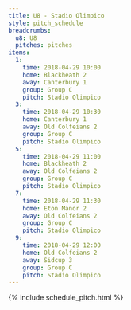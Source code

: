 ```yaml
---
title: U8 - Stadio Olimpico
style: pitch_schedule
breadcrumbs:
  u8: U8
  pitches: pitches
items:
  1:
    time: 2018-04-29 10:00
    home: Blackheath 2
    away: Canterbury 1
    group: Group C
    pitch: Stadio Olimpico
  3:
    time: 2018-04-29 10:30
    home: Canterbury 1
    away: Old Colfeians 2
    group: Group C
    pitch: Stadio Olimpico
  5:
    time: 2018-04-29 11:00
    home: Blackheath 2
    away: Old Colfeians 2
    group: Group C
    pitch: Stadio Olimpico
  7:
    time: 2018-04-29 11:30
    home: Eton Manor 2
    away: Old Colfeians 2
    group: Group C
    pitch: Stadio Olimpico
  9:
    time: 2018-04-29 12:00
    home: Old Colfeians 2
    away: Sidcup 3
    group: Group C
    pitch: Stadio Olimpico
---
```


{% include schedule_pitch.html %}
